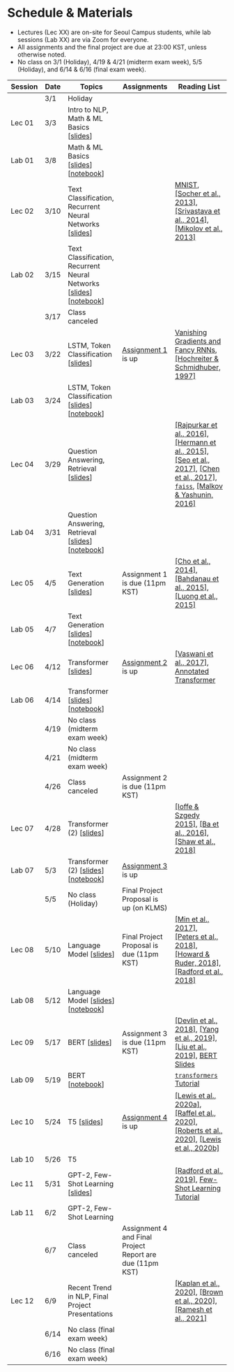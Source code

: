 # Schedule & Materials

- Lectures (Lec XX) are on-site for Seoul Campus students, while lab sessions (Lab XX) are via Zoom for everyone. 
- All assignments and the final project are due at 23:00 KST, unless otherwise noted.
- No class on 3/1 (Holiday), 4/19 & 4/21 (midterm exam week), 5/5 (Holiday), and 6/14 & 6/16 (final exam week).

| Session | Date      | Topics                                  | Assignments | Reading List |
|----------------|-----------|-------------------------------------------------|------------------|-------------------------|
|              |  3/1 | Holiday                     |                ||
|             Lec 01 |  3/3 | Intro to NLP, Math & ML Basics [[slides][s01]]                     |                ||
|             Lab 01 |  3/8 | Math & ML Basics [[slides][ls01]][[notebook][n01]] | |                        |
|             Lec 02 |  3/10 | Text Classification, Recurrent Neural Networks [[slides][s02]]                      | | [MNIST][mnist], [[Socher et al., 2013]][sst], [[Srivastava et al., 2014]][dropout], [[Mikolov et al., 2013]][word2vec]|
|             Lab 02 |  3/15 | Text Classification, Recurrent Neural Networks [[slides][ls02]][[notebook][n02]] | |                        |
|              |  3/17 | Class canceled |  |                        |
|             Lec 03 |  3/22 | LSTM, Token Classification [[slides][s03]] | [Assignment 1][a1] is up |[Vanishing Gradients and Fancy RNNs][cs224n-07], [[Hochreiter & Schmidhuber, 1997]][lstm] |
|             Lab 03 |  3/24 | LSTM, Token Classification [[slides][ls03]][[notebook][n03]]  | |                        |
|             Lec 04 |  3/29 | Question Answering, Retrieval [[slides][s04]]  |  |[[Rajpurkar et al., 2016]][squad], [[Hermann et al., 2015]][teaching], [[Seo et al., 2017]][bidaf], [[Chen et al., 2017]][drqa], [`faiss`][faiss], [[Malkov & Yashunin, 2016]][hnsw]                     |
|             Lab 04 |  3/31 | Question Answering, Retrieval [[slides][ls04]] [[notebook][n04]] |  |                     |
|             Lec 05 |  4/5 | Text Generation [[slides][s05]]  | Assignment 1 is due (11pm KST) | [[Cho et al., 2014]][seq2seq], [[Bahdanau et al., 2015]][att], [[Luong et al., 2015]][att-luong] |
|             Lab 05 |  4/7 | Text Generation [[slides][ls05]] [[notebook][n05]] |  |                     |
|             Lec 06 |  4/12 | Transformer [[slides][s06]]  | [Assignment 2][a2] is up |[[Vaswani et al., 2017]][transformer], [Annotated Transformer][annotated]  |
|             Lab 06 |  4/14 | Transformer [[slides][ls06]] [[notebook][n06]]  |  | |
| | 4/19 | No class (midterm exam week) |
| | 4/21 | No class (midterm exam week) |
|              |  4/26 | Class canceled | Assignment 2 is due (11pm KST) |                        |
|             Lec 07 |  4/28 | Transformer (2) [[slides][s07]]   |  | [[Ioffe & Szgedy 2015]][batchnorm], [[Ba et al., 2016]][layernorm], [[Shaw et al., 2018]][relpos]  |
| Lab 07 | 5/3  | Transformer (2) [[slides][ls07]] [[notebook][n07]]   | [Assignment 3][a3] is up  | |
|        | 5/5  | No class (Holiday) | Final Project Proposal is up (on KLMS) | 
| Lec 08 | 5/10 | Language Model [[slides][s08]]    | Final Project Proposal is due (11pm KST) | [[Min et al., 2017]][qa-transfer], [[Peters et al., 2018]][elmo], [[Howard & Ruder, 2018]][ulmfit], [[Radford et al., 2018]][gpt] |
| Lab 08 | 5/12 | Language Model [[slides][ls08]] [[notebook][n08]]  |  | |
| Lec 09 | 5/17 | BERT [[slides][s09]]  |  Assignment 3 is due (11pm KST) | [[Devlin et al., 2018]][bert], [[Yang et al., 2019]][xlnet], [[Liu et al., 2019]][roberta], [BERT Slides][bert-slides] |
| Lab 09 | 5/19 | BERT [[notebook][n09]]  |  |[`transformers` Tutorial][transformers] |
| Lec 10 | 5/24 | T5 [[slides][s10]]   |  [Assignment 4][a4] is up | [[Lewis et al., 2020a]][bart], [[Raffel et al., 2020]][t5], [[Roberts et al., 2020]][cbqa], [[Lewis et al., 2020b]][overlap]   |
| Lab 10 | 5/26 | T5  |  | |
| Lec 11 | 5/31 | GPT-2, Few-Shot Learning [[slides][s11]]   |  | [[Radford et al., 2019]][gpt-2], [Few-Shot Learning Tutorial][few-shot-tutorial] |
| Lab 11 | 6/2  | GPT-2, Few-Shot Learning  |  | |
|        | 6/7  | Class canceled   | Assignment 4 and Final Project Report are due (11pm KST) |  |
| Lec 12 | 6/9 | Recent Trend in NLP, Final Project Presentations  |  | [[Kaplan et al., 2020]][scaling], [[Brown et al., 2020]][gpt-3], [[Ramesh et al., 2021]][dall-e] |
| | 6/14 | No class (final exam week) |
| | 6/16 | No class (final exam week) |

<!--
|             18 | 11/29 | Scaling Laws, In-Context Learning [[slides][s18]]|                                   |[[Kaplan et al., 2020]][scaling], [[Brown et al., 2020]][gpt-3], [[Ramesh et al., 2021]][dall-e] |
-->

[s01]: https://drive.google.com/file/d/11OKl3ftd0qOmKy6RAiBCqpmECnj1WHZm/view?usp=sharing
[s02]: https://drive.google.com/file/d/1-BMrvIM33VKbACbh1loaehZlUSKsZ3Lj/view?usp=sharing
[s03]: https://drive.google.com/file/d/13-yi-xOdny80neM2zNTZfGF_cTq62Qzg/view?usp=sharing
[s04]: https://drive.google.com/file/d/1-Dg3Cgdhw_jegVwvso5lvjHE5o0SD7F8/view?usp=sharing
[s05]: https://drive.google.com/file/d/1-KyVamiPCXsh0vkqfkr1pkJVg018x-xD/view?usp=sharing
[s06]: https://drive.google.com/file/d/137OmKnHi-x-WixW7v92Y0ZUMgJq04VDC/view?usp=sharing
[s07]: https://drive.google.com/file/d/1-UPo1cT2u-PRLpbkg2-vlcyRJFrURTo5/view?usp=sharing
[s08]: https://drive.google.com/file/d/13D7kJU0EAJ9BqjOQ0E_8W07YyHQKjY-T/view?usp=sharing
[s09]: https://drive.google.com/file/d/1-cMyuxn2-vyrbO6znO17IqgpiOI9vMHw/view?usp=sharing
[s10]: https://drive.google.com/file/d/1-d3Jso5nDL1PFtCtn7SUgIePyapzjsBO/view?usp=sharing
[s11]: https://drive.google.com/file/d/13OVRP9QK93ljhtEp46RVBrjbsucmoltJ/view?usp=sharing

[ls01]: https://drive.google.com/file/d/1--GKA5XfAVygQO8JVzWjrgi830mdpji3/view?usp=sharing
[ls02]: https://drive.google.com/file/d/12jaMLT0TXT_sdvz2nM9JgCqTH8xzZziv/view?usp=sharing
[ls03]: https://drive.google.com/file/d/134m0lrDZYl9FzbgS_GSSnbLboC_HeBcj/view?usp=sharing
[ls04]: https://drive.google.com/file/d/136kePu9pF8bQr3_Ri7kNY1yDGqP8PWfF/view?usp=sharing
[ls05]: https://drive.google.com/file/d/1rdyBpcPoSBE_UVCT3RhRDAWa6xmYCUwj/view?usp=sharing
[ls06]: https://drive.google.com/file/d/139DMvXkHVxik8DS4OlNT8SJ-fUbE36w-/view?usp=sharing
[ls07]: https://drive.google.com/file/d/1-_c85ftn2ZF2-gQ4_4G8PkzVwhrTBFGG/view?usp=sharing
[ls08]: https://drive.google.com/file/d/13MZzX-uIojLRXnEM7zz0jlvLhfXKTjTT/view?usp=sharing

[n01]: https://colab.research.google.com/drive/1ZPgqQGX5BoMdx5ueRl5h2u2pTHxKK7Ws?usp=sharing
[n02]: https://colab.research.google.com/drive/1SjOeBf5KGVjX1aYQzwWU0tzS1elCK36G?usp=sharing
[n03]: https://colab.research.google.com/drive/1UUVTXjdBCzMkT0-BI2tPqNKIglQhx_ad?usp=sharing
[n04]: https://colab.research.google.com/drive/1WLLcS3q-wnA_StGKQUEU7kiTuPJUyKyF?usp=sharing
[n05]: https://colab.research.google.com/drive/1dAP9gH8dXzAVTt54JqHtcX940ozPy66X
[n06]: https://colab.research.google.com/drive/1A4xcJnWEYXgcZHmMNOv1l8dzOhbppD72
[n07]: https://colab.research.google.com/drive/13a2ocrspvosQcvmaQw0TPHsugsFvOIh_?usp=sharing
[n08]: https://colab.research.google.com/drive/1mLjXg63Mpi0d6eGUhwCJRz-AL_az40J-?usp=sharing
[n09]: https://colab.research.google.com/drive/1roXllW5WdyPtlCd5o_V3FbQASQWE4Ep_?usp=sharing

[a1]: https://colab.research.google.com/drive/1czIUOqIG9vF6MUsY7zcAO0Ne03Wk2KwQ#scrollTo=mbGnNWI1lRy_
[a2]: https://colab.research.google.com/drive/1_zwhc3QPoTY0yKXbXSKN90ZnAqKjWdOM#scrollTo=Pr94hZkt-dc9
[a3]: https://colab.research.google.com/drive/1DC8gBsEechnjO3nVZpl39cNcsUc9i8ol?usp=sharing
[a4]: https://colab.research.google.com/drive/1FRtpwqcBDO0UzpRujmj7QRmfSAac9I1s?usp=sharing
[final]: https://docs.google.com/document/d/17F5_dcE7U4akdIa2H0G0hYo_RHvnBsZSPF1XVRYeZpQ/edit?usp=sharing
[final-survey]: https://forms.gle/sUb6Tok21e19rZC76

[s1]: https://colab.research.google.com/drive/1Mq_ZUPis2F8xuH9a2u9FzA_hEdMzFYeW

[d1]: https://docs.google.com/document/d/1hLzjQCiqU7zQq4RMg9A063Fv537VXmccjWk0pph2tn0/edit?usp=sharing
[d2]: https://docs.google.com/document/d/19voNry_NNJd3QpMV2XnDVZwwyhwlBAlwDX4RqWeKT7s/edit?usp=sharing

[word2vec]: https://arxiv.org/abs/1301.3781
[mnist]: http://yann.lecun.com/exdb/mnist/
[cs224n-07]: https://web.stanford.edu/class/archive/cs/cs224n/cs224n.1194/slides/cs224n-2019-lecture07-fancy-rnn.pdf
[seq2seq]: https://arxiv.org/abs/1406.1078
[lstm]: https://www.bioinf.jku.at/publications/older/2604.pdf
[att]: https://arxiv.org/abs/1409.0473
[att-luong]: https://arxiv.org/abs/1508.04025
[teaching]: https://arxiv.org/abs/1506.03340
[matchlstm]: https://arxiv.org/abs/1608.07905
[bidaf]: https://arxiv.org/abs/1611.01603
[transformer]: https://arxiv.org/abs/1706.03762
[annotated]: https://nlp.seas.harvard.edu/2018/04/03/attention.html
[layernorm]: https://arxiv.org/abs/1607.06450
[batchnorm]: https://arxiv.org/abs/1502.03167
[syntactic]: https://www.cs.unc.edu/~mbansal/teaching/slidesFall20/nlp_comp786_fall2020_lec4_sep2.pdf
[wikisql]: https://arxiv.org/abs/1709.00103
[thorough]: https://arxiv.org/abs/1606.02858
[squad]: https://arxiv.org/abs/1606.05250
[elmo]: https://arxiv.org/abs/1802.05365
[gpt]: https://openai.com/blog/language-unsupervised/
[bert]: https://arxiv.org/abs/1810.04805
[transformers]: https://huggingface.co/transformers/training.html
[drqa]: https://arxiv.org/abs/1704.00051
[dpr]: https://arxiv.org/abs/2004.04906
[hnsw]: https://arxiv.org/abs/1603.09320
[roberta]: https://arxiv.org/abs/1907.11692
[bart]: https://arxiv.org/abs/1910.13461
[xlnet]: https://arxiv.org/abs/1906.08237
[faiss]: https://github.com/facebookresearch/faiss
[gpt-2]: https://openai.com/blog/better-language-models/
[albert]: https://arxiv.org/abs/1909.11942
[electra]: https://arxiv.org/abs/2003.10555
[t5]: https://arxiv.org/abs/1910.10683
[layoutlm]: https://arxiv.org/abs/1912.13318
[m2m-100]: https://arxiv.org/abs/2010.11125
[mobilebert]: https://arxiv.org/abs/2004.02984
[scaling]: https://arxiv.org/abs/2001.08361
[gpt-3]: https://arxiv.org/abs/2005.14165
[cbqa]: https://arxiv.org/abs/2002.08910
[bros]: https://openreview.net/forum?id=punMXQEsPr0
[dall-e]: https://arxiv.org/abs/2102.12092
[ulmfit]: https://arxiv.org/abs/1801.06146
[bpe]: https://arxiv.org/abs/1508.07909
[dropout]: https://jmlr.org/papers/v15/srivastava14a.html
[exposure-bias]: https://openreview.net/forum?id=rJg2fTNtwr
[sst]: https://nlp.stanford.edu/~socherr/EMNLP2013_RNTN.pdf
[ulmfit]: https://arxiv.org/abs/1801.06146
[qa-transfer]: https://arxiv.org/abs/1702.02171
[bert-slides]: https://nlp.stanford.edu/seminar/details/jdevlin.pdf
[overlap]: https://arxiv.org/abs/2008.02637
[relpos]: https://arxiv.org/abs/1803.02155
[few-shot-tutorial]: https://github.com/allenai/acl2022-zerofewshot-tutorial